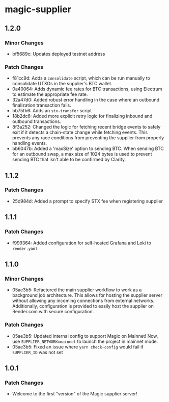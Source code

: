 # magic-supplier

## 1.2.0

### Minor Changes

- bf5689c: Updates deployed testnet address

### Patch Changes

- f81cc9d: Adds a `consolidate` script, which can be run manually to consolidate UTXOs in the supplier's BTC wallet.
- 0a40064: Adds dynamic fee rates for BTC transactions, using Electrum to estimate the appropriate fee rate.
- 32a47d0: Added robust error handling in the case where an outbound finalization transaction fails.
- bb75fb6: Adds an `stx-transfer` script
- 18b2dc6: Added more explicit retry logic for finalizing inbound and outbound transactions.
- 8f3a252: Changed the logic for fetching recent bridge events to safely exit if it detects a chain-state change while fetching events. This prevents any race conditions from preventing the supplier from properly handling events.
- bb6047b: Added a 'maxSize' option to sending BTC. When sending BTC for an outbound swap, a max size of 1024 bytes is used to prevent sending BTC that isn't able to be confirmed by Clarity.

## 1.1.2

### Patch Changes

- 25d984d: Added a prompt to specify STX fee when registering supplier

## 1.1.1

### Patch Changes

- f999364: Added configuration for self-hosted Grafana and Loki to `render.yaml`

## 1.1.0

### Minor Changes

- 05ae3b5: Refactored the main supplier workflow to work as a background job architecture. This allows for hosting the supplier server without allowing any incoming connections from external networks. Additionally, configuration is provided to easily host the supplier on Render.com with secure configuration.

### Patch Changes

- 05ae3b5: Updated internal config to support Magic on Mainnet! Now, use `SUPPLIER_NETWORK=mainnet` to launch the project in mainnet mode.
- 05ae3b5: Fixed an issue where `yarn check-config` would fail if `SUPPLIER_ID` was not set

## 1.0.1

### Patch Changes

- Welcome to the first "version" of the Magic supplier server!
